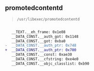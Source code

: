 ## promotedcontentd

> `/usr/libexec/promotedcontentd`

```diff

   __TEXT.__eh_frame: 0x1e08
   __DATA_CONST.__auth_got: 0x1148
   __DATA_CONST.__got: 0xba0
-  __DATA_CONST.__auth_ptr: 0x748
+  __DATA_CONST.__auth_ptr: 0x700
   __DATA_CONST.__const: 0xae30
   __DATA_CONST.__cfstring: 0xe4e0
   __DATA_CONST.__objc_classlist: 0xb90

```

